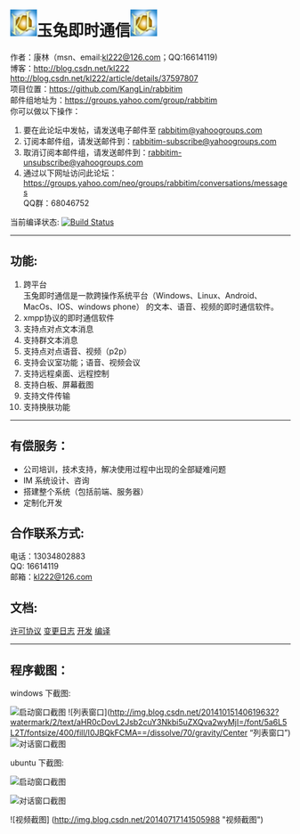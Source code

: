 ![Logon](Resource/png/AppIcon.png)玉兔即时通信![Logon](Resource/png/AppIcon.png)
=============================================================================

作者：康林（msn、email:kl222@126.com；QQ:16614119)  
博客：http://blog.csdn.net/kl222  
     http://blog.csdn.net/kl222/article/details/37597807  
项目位置：https://github.com/KangLin/rabbitim  
邮件组地址为：https://groups.yahoo.com/group/rabbitim  
你可以做以下操作：  
  1. 要在此论坛中发帖，请发送电子邮件至 rabbitim@yahoogroups.com  
  2. 订阅本邮件组，请发送邮件到：rabbitim-subscribe@yahoogroups.com  
  3. 取消订阅本邮件组，请发送邮件到：rabbitim-unsubscribe@yahoogroups.com  
  4. 通过以下网址访问此论坛：https://groups.yahoo.com/neo/groups/rabbitim/conversations/messages  
QQ群：68046752

当前编译状态: [![Build Status](https://travis-ci.org/KangLin/rabbitim.png)](https://travis-ci.org/KangLin/rabbitim)

- - - - - - - - - - - - - - - - - - - - - - - - - - - - - - - - - - - - - - - - - -

功能:
-----

1. 跨平台  
    玉兔即时通信是一款跨操作系统平台（Windows、Linux、Android、MacOs、IOS、windows phone）
的文本、语音、视频的即时通信软件。
2. xmpp协议的即时通信软件
3. 支持点对点文本消息
4. 支持群文本消息
5. 支持点对点语音、视频（p2p）
6. 支持会议室功能；语音、视频会议
7. 支持远程桌面、远程控制
8. 支持白板、屏幕截图
9. 支持文件传输
10. 支持换肤功能

- - - - - - - - - - - - - - - - - - - - - - - - - - - - - - - - - - - - - - - - - -

有偿服务：
--------
* 公司培训，技术支持，解决使用过程中出现的全部疑难问题
* IM 系统设计、咨询
* 搭建整个系统（包括前端、服务器）
* 定制化开发

合作联系方式:
-----------
电话：13034802883  
QQ: 16614119  
邮箱：kl222@126.com  

文档:
----

[许可协议](License.md)
[变更日志](ChangeLog.md)
[开发](./docs/develop.md)
[编译](./docs/INSTALL.md)

- - - - - - - - - - - - - - - - - - - - - - - - - - - - - - - - - - - - - - - - - -

程序截图：
--------

windows 下截图:

![启动窗口截图](http://img.blog.csdn.net/20141015140459604?watermark/2/text/aHR0cDovL2Jsb2cuY3Nkbi5uZXQva2wyMjI=/font/5a6L5L2T/fontsize/400/fill/I0JBQkFCMA==/dissolve/70/gravity/Center "启动窗口截图")
![列表窗口](http://img.blog.csdn.net/20141015140619632?watermark/2/text/aHR0cDovL2Jsb2cuY3Nkbi5uZXQva2wyMjI=/font/5a6L5L2T/fontsize/400/fill/I0JBQkFCMA==/dissolve/70/gravity/Center “列表窗口”)
![对话窗口截图](http://img.blog.csdn.net/20141015141036908?watermark/2/text/aHR0cDovL2Jsb2cuY3Nkbi5uZXQva2wyMjI=/font/5a6L5L2T/fontsize/400/fill/I0JBQkFCMA==/dissolve/70/gravity/Center "对话窗口截图")

ubuntu 下截图:

![启动窗口截图](http://img.blog.csdn.net/20141029143200551?watermark/2/text/aHR0cDovL2Jsb2cuY3Nkbi5uZXQva2wyMjI=/font/5a6L5L2T/fontsize/400/fill/I0JBQkFCMA==/dissolve/70/gravity/SouthEast "启动窗口截图")

![对话窗口截图](http://img.blog.csdn.net/20141029143326015?watermark/2/text/aHR0cDovL2Jsb2cuY3Nkbi5uZXQva2wyMjI=/font/5a6L5L2T/fontsize/400/fill/I0JBQkFCMA==/dissolve/70/gravity/SouthEast "对话窗口截图")

![视频截图] (http://img.blog.csdn.net/20140717141505988 "视频截图")



